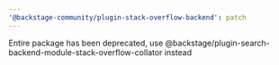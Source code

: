 ```yaml
---
'@backstage-community/plugin-stack-overflow-backend': patch
---
```


Entire package has been deprecated, use @backstage/plugin-search-backend-module-stack-overflow-collator instead
